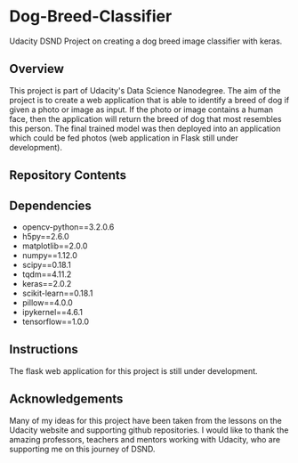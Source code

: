 # Dog-Breed-Classifier

Udacity DSND Project on creating a dog breed image classifier with keras.

## Overview

This project is part of Udacity's Data Science Nanodegree. The aim of the project is to create a web application that is able to identify a breed of dog if given a photo or image as input. If the photo or image contains a human face, then the application will return the breed of dog that most resembles this person. The final trained model was then deployed into an application which could be fed photos (web application in Flask still under development).

## Repository Contents

## Dependencies
   - opencv-python==3.2.0.6
   - h5py==2.6.0
   - matplotlib==2.0.0
   - numpy==1.12.0
   - scipy==0.18.1
   - tqdm==4.11.2
   - keras==2.0.2
   - scikit-learn==0.18.1
   - pillow==4.0.0
   - ipykernel==4.6.1
   - tensorflow==1.0.0

## Instructions

The flask web application for this project is still under development.

## Acknowledgements

Many of my ideas for this project have been taken from the lessons on the Udacity website and supporting github repositories. I would like to thank the amazing professors, teachers and mentors working with Udacity, who are supporting me on this journey of DSND.
